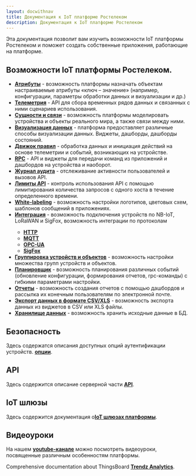 ```yaml
---
layout: docwithnav
title: Документация к IoT платформе Ростелеком
description: Документация к IoT платформе Ростелеком
---
```


<p>Эта документация позволит вам изучить возможности IoT платформы Ростелеком и поможет создать собственные приложения, работающие на платформе.</p>

<h2>Возможности IoT платформы Ростелеком.</h2>

<ul>
<li><b><a href="/docs/user-guide/attributes/">Атрибуты</a></b> - возможность платформы назначать объектам настраиваемые атрибуты «ключ – значение» (например, конфигурации, параметры обработки данных и визуализации и др.)</li>
<li><b><a href="/docs/user-guide/telemetry/">Телеметрия</a></b> - API  для сбора временных рядов данных и связанных с ними сценариев использования.</li>
<li><b><a href="/docs/user-guide/rpc/">Сущности и связи</a></b> - возможность платформы моделировать устройства и объекты реального мира, а также связи между ними.</li>
<li><b><a href="/docs/guides#AnchorIDDataVisualization">Визуализация данных</a></b> - платформа предоставляет различные способы визуализации данных. Виджеты, дашборды, дашборды состояний.</li>
<li><b><a href="/docs/user-guide/rule-engine-2-0/re-getting-started/">Движок правил</a></b> - обработка данных и инициация действий на основе телеметрии и событий, возникающих на устройстве.</li>
<li><b><a href="/docs/user-guide/rpc/">RPC</a></b> - API и виджеты для передачи команд из приложений и дашбордов на устройства и наоборот.</li>
<li><b><a href="/docs/user-guide/audit-log/">Журнал аудита</a></b> - отслеживание активности пользователей и вызовов API.</li>
<li><b><a href="/docs/user-guide/api-limits/">Лимиты API</a></b> - контроль использования API с помощью лимитирования количества запросов с одного хоста в течение определенного времени.</li>

<li><b><a href="/docs/user-guide/white-labeling/">White-labeling</a></b> - возможность настройки логотипов, цветовых схем, шаблонов сообщений в приложениях.</li>
<li><b><a href="/docs/user-guide/integrations/">Интеграция</a></b> - возможность подключения устройств по NB-IoT, LoRaWAN и SigFox, возможность интеграции по протоколам </li>
    <ul>
        <li><b><a href="/docs/user-guide/integrations/http/">HTTP</a></b></li>
        <li><b><a href="/docs/user-guide/integrations/mqtt/">MQTT</a></b></li>
        <li><b><a href="/docs/user-guide/integrations/opc-ua/">OPC-UA</a></b></li>
        <li><b><a href="/docs/user-guide/integrations/sigfox/">SigFox</a></b></li>
    </ul>
<li><b><a href="/docs/user-guide/groups/">Группировка устройств и объектов</a></b> - возможность настройки множества групп устройств и объектов.</li>
<li><b><a href="/docs/user-guide/scheduler/">Планировщик</a></b> - возможность планирования различных событий (обновление конфигурации, формирования отчетов, rpc-команды) с гибкими параметрами настройки.</li>
<li><b><a href="/docs/user-guide/reporting/">Отчеты</a></b> - возможность создания отчетов с помощью дашбордов и рассылка их конечным пользователям по электронной почте.</li>
<li><b><a href="/docs/user-guide/csv-xls-data-export/">Экспорт данных в формате CSV/XLS</a></b> - возможность экспорта данных из виджетов в CSV или XLS файлы.</li>
<li><b><a href="/docs/user-guide/file-storage/">Хранилище данных</a></b> - возможность хранить исходные данные в БД.</li>
</ul>

<h2>Безопасность</h2>

<p>Здесь содержатся описания доступных опций аутентификации устройств. <b><a href="/docs/user-guide/device-credentials/">опции</a></b>.</p>


<h2>API</h2>

<p>Здесь содержится описание серверной части <b><a href="/docs/samples/">API</a></b>.</p>

<h2>IoT шлюзы</h2>

<p>Здесь содержится документация о<b><a href="/docs/iot-gateway/">IoT шлюзах платформы</a></b>.</p>

<h2>Видеоуроки</h2>

<p>На нашем <b><a href="https://www.youtube.com/channel/UCDb9fsV-YR4JmnipAMGsVAQ/videos">youtube-канале</a></b> можно посмотреть видеоуроки, посвященные различным особенностям платформы.</p>

<p>Comprehensive documentation about ThingsBoard <b><a href="/docs/trendz/">Trendz Analytics</a></b>.</p>
